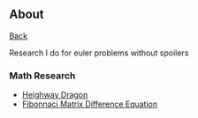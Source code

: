 ## About

[Back](../index.md)

Research I do for euler problems without spoilers


### Math Research

- [Heighway Dragon](./heighway-dragon.md)
- [Fibonnaci Matrix Difference Equation](./fibonnaci-matrix-difference-equations.md)

